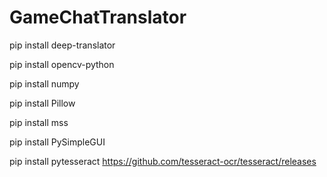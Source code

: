 # GameChatTranslator

pip install deep-translator

pip install opencv-python

pip install numpy

pip install Pillow

pip install mss

pip install PySimpleGUI

pip install pytesseract
https://github.com/tesseract-ocr/tesseract/releases
